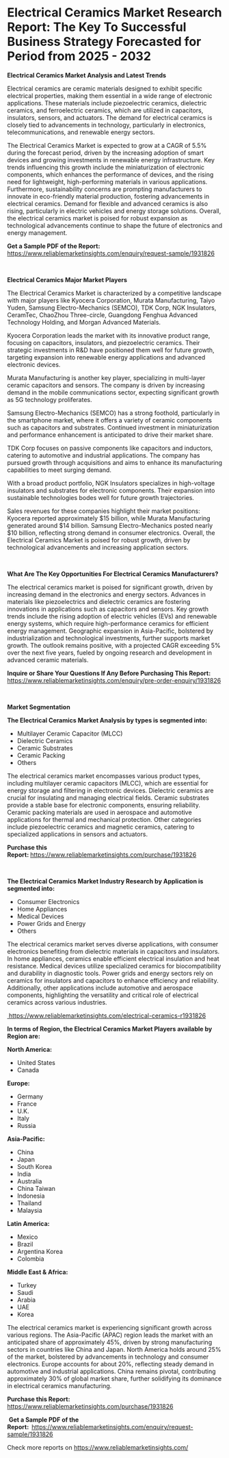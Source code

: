 <p><h1>Electrical Ceramics Market Research Report: The Key To Successful Business Strategy Forecasted for Period from 2025 - 2032</h1></p><p><strong>Electrical Ceramics Market Analysis and Latest Trends</strong></p>
<p><p>Electrical ceramics are ceramic materials designed to exhibit specific electrical properties, making them essential in a wide range of electronic applications. These materials include piezoelectric ceramics, dielectric ceramics, and ferroelectric ceramics, which are utilized in capacitors, insulators, sensors, and actuators. The demand for electrical ceramics is closely tied to advancements in technology, particularly in electronics, telecommunications, and renewable energy sectors.</p><p>The Electrical Ceramics Market is expected to grow at a CAGR of 5.5% during the forecast period, driven by the increasing adoption of smart devices and growing investments in renewable energy infrastructure. Key trends influencing this growth include the miniaturization of electronic components, which enhances the performance of devices, and the rising need for lightweight, high-performing materials in various applications. Furthermore, sustainability concerns are prompting manufacturers to innovate in eco-friendly material production, fostering advancements in electrical ceramics. Demand for flexible and advanced ceramics is also rising, particularly in electric vehicles and energy storage solutions. Overall, the electrical ceramics market is poised for robust expansion as technological advancements continue to shape the future of electronics and energy management.</p></p>
<p><strong>Get a Sample PDF of the Report:&nbsp;</strong> <a href="https://www.reliablemarketinsights.com/enquiry/request-sample/1931826?utm_campaign=3167&utm_medium=2&utm_source=Github&utm_content=ia&utm_term=06042025&utm_id=electrical-ceramics">https://www.reliablemarketinsights.com/enquiry/request-sample/1931826</a></p>
<p>&nbsp;</p>
<p><strong>Electrical Ceramics Major Market Players</strong></p>
<p><p>The Electrical Ceramics Market is characterized by a competitive landscape with major players like Kyocera Corporation, Murata Manufacturing, Taiyo Yuden, Samsung Electro-Mechanics (SEMCO), TDK Corp, NGK Insulators, CeramTec, ChaoZhou Three-circle, Guangdong Fenghua Advanced Technology Holding, and Morgan Advanced Materials. </p><p>Kyocera Corporation leads the market with its innovative product range, focusing on capacitors, insulators, and piezoelectric ceramics. Their strategic investments in R&D have positioned them well for future growth, targeting expansion into renewable energy applications and advanced electronic devices. </p><p>Murata Manufacturing is another key player, specializing in multi-layer ceramic capacitors and sensors. The company is driven by increasing demand in the mobile communications sector, expecting significant growth as 5G technology proliferates. </p><p>Samsung Electro-Mechanics (SEMCO) has a strong foothold, particularly in the smartphone market, where it offers a variety of ceramic components such as capacitors and substrates. Continued investment in miniaturization and performance enhancement is anticipated to drive their market share.</p><p>TDK Corp focuses on passive components like capacitors and inductors, catering to automotive and industrial applications. The company has pursued growth through acquisitions and aims to enhance its manufacturing capabilities to meet surging demand.</p><p>With a broad product portfolio, NGK Insulators specializes in high-voltage insulators and substrates for electronic components. Their expansion into sustainable technologies bodes well for future growth trajectories.</p><p>Sales revenues for these companies highlight their market positions: Kyocera reported approximately $15 billion, while Murata Manufacturing generated around $14 billion. Samsung Electro-Mechanics posted nearly $10 billion, reflecting strong demand in consumer electronics. Overall, the Electrical Ceramics Market is poised for robust growth, driven by technological advancements and increasing application sectors.</p></p>
<p>&nbsp;</p>
<p><strong>What Are The Key Opportunities For Electrical Ceramics Manufacturers?</strong></p>
<p><p>The electrical ceramics market is poised for significant growth, driven by increasing demand in the electronics and energy sectors. Advances in materials like piezoelectrics and dielectric ceramics are fostering innovations in applications such as capacitors and sensors. Key growth trends include the rising adoption of electric vehicles (EVs) and renewable energy systems, which require high-performance ceramics for efficient energy management. Geographic expansion in Asia-Pacific, bolstered by industrialization and technological investments, further supports market growth. The outlook remains positive, with a projected CAGR exceeding 5% over the next five years, fueled by ongoing research and development in advanced ceramic materials.</p></p>
<p><strong>Inquire or Share Your Questions If Any Before Purchasing This Report:</strong> <a href="https://www.reliablemarketinsights.com/enquiry/pre-order-enquiry/1931826?utm_campaign=3167&utm_medium=2&utm_source=Github&utm_content=ia&utm_term=06042025&utm_id=electrical-ceramics">https://www.reliablemarketinsights.com/enquiry/pre-order-enquiry/1931826</a></p>
<p>&nbsp;</p>
<p><strong>Market Segmentation</strong></p>
<p><strong>The Electrical Ceramics Market Analysis by types is segmented into:</strong></p>
<p><ul><li>Multilayer Ceramic Capacitor (MLCC)</li><li>Dielectric Ceramics</li><li>Ceramic Substrates</li><li>Ceramic Packing</li><li>Others</li></ul></p>
<p><p>The electrical ceramics market encompasses various product types, including multilayer ceramic capacitors (MLCC), which are essential for energy storage and filtering in electronic devices. Dielectric ceramics are crucial for insulating and managing electrical fields. Ceramic substrates provide a stable base for electronic components, ensuring reliability. Ceramic packing materials are used in aerospace and automotive applications for thermal and mechanical protection. Other categories include piezoelectric ceramics and magnetic ceramics, catering to specialized applications in sensors and actuators.</p></p>
<p><strong>Purchase this Report:&nbsp;</strong><a href="https://www.reliablemarketinsights.com/purchase/1931826?utm_campaign=3167&utm_medium=2&utm_source=Github&utm_content=ia&utm_term=06042025&utm_id=electrical-ceramics">https://www.reliablemarketinsights.com/purchase/1931826</a></p>
<p>&nbsp;</p>
<p><strong>The Electrical Ceramics Market Industry Research by Application is segmented into:</strong></p>
<p><ul><li>Consumer Electronics</li><li>Home Appliances</li><li>Medical Devices</li><li>Power Grids and Energy</li><li>Others</li></ul></p>
<p><p>The electrical ceramics market serves diverse applications, with consumer electronics benefiting from dielectric materials in capacitors and insulators. In home appliances, ceramics enable efficient electrical insulation and heat resistance. Medical devices utilize specialized ceramics for biocompatibility and durability in diagnostic tools. Power grids and energy sectors rely on ceramics for insulators and capacitors to enhance efficiency and reliability. Additionally, other applications include automotive and aerospace components, highlighting the versatility and critical role of electrical ceramics across various industries.</p></p>
<p><a href="https://www.reliablemarketinsights.com/electrical-ceramics-r1931826?utm_campaign=3167&utm_medium=2&utm_source=Github&utm_content=ia&utm_term=06042025&utm_id=electrical-ceramics">&nbsp;https://www.reliablemarketinsights.com/electrical-ceramics-r1931826</a></p>
<p><strong>In terms of Region, the Electrical Ceramics Market Players available by Region are:</strong></p>
<p>
    <p> <strong> North America: </strong>
        <ul>
            <li>United States</li>
            <li>Canada</li>
        </ul>
        </p> 
    <p> <strong> Europe: </strong>
        <ul>
            <li>Germany</li>
            <li>France</li>
            <li>U.K.</li>
            <li>Italy</li>
            <li>Russia</li>
        </ul>
        </p> 
    <p> <strong> Asia-Pacific: </strong>
        <ul>
            <li>China</li>
            <li>Japan</li>
            <li>South Korea</li>
            <li>India</li>
            <li>Australia</li>
            <li>China Taiwan</li>
            <li>Indonesia</li>
            <li>Thailand</li>
            <li>Malaysia</li>
        </ul>
        </p> 
    <p> <strong> Latin America: </strong>
        <ul>
            <li>Mexico</li>
            <li>Brazil</li>
            <li>Argentina Korea</li>
            <li>Colombia</li>
        </ul>
        </p> 
    <p> <strong> Middle East & Africa: </strong>
        <ul>
            <li>Turkey</li>
            <li>Saudi</li>
            <li>Arabia</li>
            <li>UAE</li>
            <li>Korea</li>
        </ul>
    </p>
    </p>
<p><p>The electrical ceramics market is experiencing significant growth across various regions. The Asia-Pacific (APAC) region leads the market with an anticipated share of approximately 45%, driven by strong manufacturing sectors in countries like China and Japan. North America holds around 25% of the market, bolstered by advancements in technology and consumer electronics. Europe accounts for about 20%, reflecting steady demand in automotive and industrial applications. China remains pivotal, contributing approximately 30% of global market share, further solidifying its dominance in electrical ceramics manufacturing.</p></p>
<p><strong>Purchase this Report: </strong><a href="https://www.reliablemarketinsights.com/purchase/1931826?utm_campaign=3167&utm_medium=2&utm_source=Github&utm_content=ia&utm_term=06042025&utm_id=electrical-ceramics">https://www.reliablemarketinsights.com/purchase/1931826</a></p>
<p>&nbsp;<strong>Get a Sample PDF of the Report:&nbsp;&nbsp;</strong><a href="https://www.reliablemarketinsights.com/enquiry/request-sample/1931826?utm_campaign=3167&utm_medium=2&utm_source=Github&utm_content=ia&utm_term=06042025&utm_id=electrical-ceramics">https://www.reliablemarketinsights.com/enquiry/request-sample/1931826</a></p>
<p><strong></strong></p>
<p>Check more reports on <a href="https://www.reliablemarketinsights.com/?utm_campaign=3167&utm_medium=2&utm_source=Github&utm_content=ia&utm_term=06042025&utm_id=electrical-ceramics">https://www.reliablemarketinsights.com/</a></p>